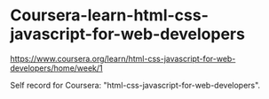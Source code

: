 # Coursera-learn-html-css-javascript-for-web-developers
https://www.coursera.org/learn/html-css-javascript-for-web-developers/home/week/1

Self record for Coursera: "html-css-javascript-for-web-developers".
